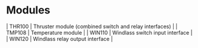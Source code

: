 # Modules

| THR100 | Thruster module (combined switch and relay interfaces) |
| TMP108 | Temperature module |
| WIN110 | Windlass switch input interface |
| WIN120 | Windlass relay output interface |

